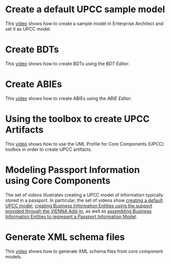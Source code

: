 # Create a default UPCC sample model #

This [video](http://umm-dev.org/wp-content/videos/getting_started_video_create_default_upcc_sample_model.htm) shows how to create a sample model in Enterprise Architect and set it as UPCC model.

# Create BDTs #

This [video](http://umm-dev.org/wp-content/videos/getting_started_video_create_bdt_using_the_bdt_editor.htm) shows how to create BDTs using the _BDT Editor_.

# Create ABIEs #

This [video](http://umm-dev.org/wp-content/videos/getting_started_video_create_abie_using_the_abie_editor.htm) shows how to create ABIEs using the _ABIE Editor_.

# Using the toolbox to create UPCC Artifacts #

This [video](http://umm-dev.org/wp-content/videos/tool-demo-2.htm) shows how to use the UML Profile for Core Components (UPCC) toolbox in order to create UPCC artifacts.

# Modeling Passport Information using Core Components #
The set of videos illustrates creating a UPCC model of information typically stored in a passport. In particular, the set of videos show [creating a default UPCC model](http://umm-dev.org/wp-content/videos/passport_part_1.htm), [creating Business Information Entities using the support provided through the VIENNA Add-In](http://umm-dev.org/wp-content/videos/passport_part_2.htm), as well as [assembling Business Information Entities to represent a Passport Information Model](http://umm-dev.org/wp-content/videos/passport_part_3.htm).


# Generate XML schema files #

This [video](http://umm-dev.org/wp-content/videos/tool-demo-4.htm) shows how to generate XML schema files from core component models.